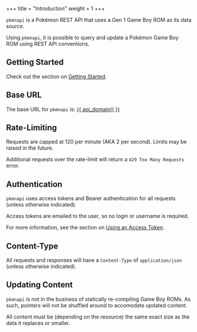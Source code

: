 +++
title = "Introduction"
weight = 1
+++

`pkmnapi` is a Pokémon REST API that uses a Gen 1 Game Boy ROM as its data source.

Using `pkmnapi`, it is possible to query and update a Pokémon Game Boy ROM using REST API conventions.

## Getting Started

Check out the section on [Getting Started](@/getting-started/_index.md).

## Base URL

The base URL for `pkmnapi` is: <a href="{{ api_domain() }}" target="_blank">{{ api_domain() }}</a>

## Rate-Limiting

Requests are capped at 120 per minute (AKA 2 per second). Limits may be raised in the future.

Additional requests over the rate-limit will return a `429 Too Many Requests` error.

## Authentication

`pkmnapi` uses access tokens and Bearer authentication for all requests (unless otherwise indicated).

Access tokens are emailed to the user, so no login or username is required.

For more information, see the section on [Using an Access Token](@/getting-started/using-an-access-token.md).

## Content-Type

All requests and responses will have a `Content-Type` of `application/json` (unless otherwise indicated).

## Updating Content

`pkmnapi` is not in the business of statically re-compiling Game Boy ROMs. As such, pointers will not be shuffled around to accomodate updated content.

All content must be (depending on the resource) the same exact size as the data it replaces or smaller.

